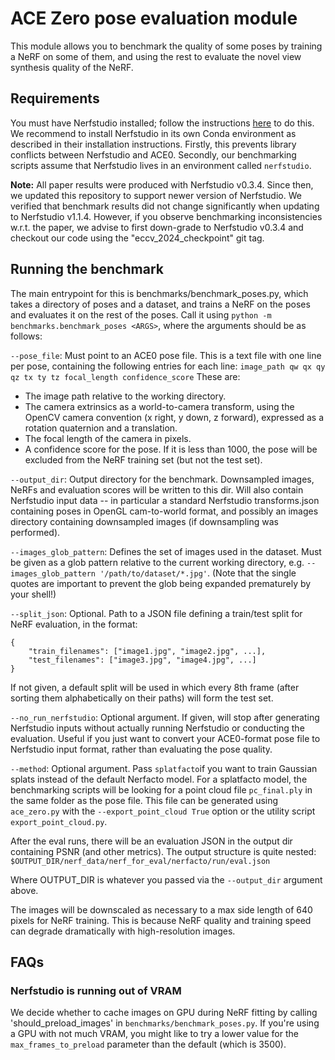 # ACE Zero pose evaluation module

This module allows you to benchmark the quality of some poses by training a NeRF on some of them, and using the rest to evaluate the novel view synthesis quality of the NeRF.

## Requirements

You must have Nerfstudio installed; follow the instructions [here](https://docs.nerf.studio/quickstart/installation.html) to do this. 
We recommend to install Nerfstudio in its own Conda environment as described in their installation instructions.
Firstly, this prevents library conflicts between Nerfstudio and ACE0.
Secondly, our benchmarking scripts assume that Nerfstudio lives in an environment called `nerfstudio`.

**Note:** All paper results were produced with Nerfstudio v0.3.4. Since then, we updated this repository to support newer version of Nerfstudio.
We verified that benchmark results did not change significantly when updating to Nerfstudio v1.1.4. 
However, if you observe benchmarking inconsistencies w.r.t. the paper, we advise to first down-grade to Nerfstudio v0.3.4 and checkout our code using the "eccv_2024_checkpoint" git tag.

## Running the benchmark

The main entrypoint for this is benchmarks/benchmark_poses.py, which takes a directory of poses and a dataset, and trains a NeRF on the poses and evaluates it on the rest of the poses. Call it using `python -m benchmarks.benchmark_poses <ARGS>`, where the arguments should be as follows:

`--pose_file`: Must point to an ACE0 pose file. This is a text file with one line per pose, containing the following entries for each line:
`image_path qw qx qy qz tx ty tz focal_length confidence_score`
These are:
- The image path relative to the working directory.
- The camera extrinsics as a world-to-camera transform, using the OpenCV camera convention (x right, y down, z forward), expressed as a rotation quaternion and a translation.
- The focal length of the camera in pixels.
- A confidence score for the pose. If it is less than 1000, the pose will be excluded from the NeRF training set (but not the test set).

`--output_dir`: Output directory for the benchmark. Downsampled images, NeRFs and evaluation scores will be written to this dir.
Will also contain Nerfstudio input data -- in particular a standard Nerfstudio transforms.json containing poses in OpenGL cam-to-world format,
and possibly an images directory containing downsampled images (if downsampling was performed).

`--images_glob_pattern`: Defines the set of images used in the dataset. Must be given as a glob pattern relative to the current working directory, e.g. `--images_glob_pattern '/path/to/dataset/*.jpg'`. (Note that the single quotes are important to prevent the glob being expanded prematurely by your shell!)

`--split_json`: Optional. Path to a JSON file defining a train/test split for NeRF evaluation, in the format:
```
{
    "train_filenames": ["image1.jpg", "image2.jpg", ...],
    "test_filenames": ["image3.jpg", "image4.jpg", ...]
}
```
If not given, a default split will be used in which every 8th frame (after sorting them alphabetically on their paths) will form the test set.

`--no_run_nerfstudio`: Optional argument. If given, will stop after generating Nerfstudio inputs without actually running Nerfstudio or conducting the evaluation. Useful if you just want to convert your ACE0-format pose file to Nerfstudio input format, rather than evaluating the pose quality.

`--method`: Optional argument. Pass `splatfacto`if you want to train Gaussian splats instead of the default Nerfacto model. For a splatfacto model, the benchmarking scripts will be looking for a point cloud file `pc_final.ply` in the same folder as the pose file. This file can be generated using `ace_zero.py` with the `--export_point_cloud True` option or the utility script `export_point_cloud.py`.

After the eval runs, there will be an evaluation JSON in the output dir containing PSNR (and other metrics). The output structure is quite nested:
`$OUTPUT_DIR/nerf_data/nerf_for_eval/nerfacto/run/eval.json`

Where OUTPUT_DIR is whatever you passed via the `--output_dir` argument above.

The images will be downscaled as necessary to a max side length of 640 pixels for NeRF training.
This is because NeRF quality and training speed can degrade dramatically with high-resolution images.

## FAQs

### Nerfstudio is running out of VRAM

We decide whether to cache images on GPU during NeRF fitting by calling 'should_preload_images' in `benchmarks/benchmark_poses.py`.
If you're using a GPU with not much VRAM, you might like to try a lower value for the `max_frames_to_preload` parameter than the default (which is 3500).
